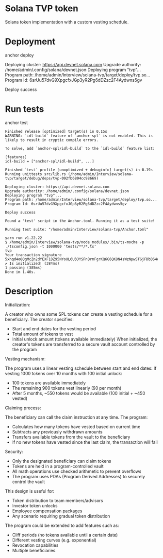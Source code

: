 # Solana TVP token

Solana token implementation with a custom vesting schedule.

# Deployment

anchor deploy

Deploying cluster: https://api.devnet.solana.com
Upgrade authority: /home/admin/.config/solana/devnet.json
Deploying program "tvp"...
Program path: /home/admin/Interview/solana-tvp/target/deploy/tvp.so...
Program Id: 6srUu57dvG9XpgcfxJGp3yR2Pg6dDZzc2F4Aydwns5gv

Deploy success

# Run tests

anchor test

    Finished release [optimized] target(s) in 0.15s
	WARNING: `idl-build` feature of `anchor-spl` is not enabled. This is likely to result in cryptic compile errors.

	To solve, add `anchor-spl/idl-build` to the `idl-build` feature list:

	[features]
	idl-build = ["anchor-spl/idl-build", ...]

    Finished `test` profile [unoptimized + debuginfo] target(s) in 0.19s
    Running unittests src/lib.rs (/home/admin/Interview/solana-tvp/target/debug/deps/tvp-092fb6894cc98669)

	Deploying cluster: https://api.devnet.solana.com
	Upgrade authority: /home/admin/.config/solana/devnet.json
	Deploying program "tvp"...
	Program path: /home/admin/Interview/solana-tvp/target/deploy/tvp.so...
	Program Id: 6srUu57dvG9XpgcfxJGp3yR2Pg6dDZzc2F4Aydwns5gv

	Deploy success

	Found a 'test' script in the Anchor.toml. Running it as a test suite!

	Running test suite: "/home/admin/Interview/solana-tvp/Anchor.toml"

	yarn run v1.22.22
	$ /home/admin/Interview/solana-tvp/node_modules/.bin/ts-mocha -p ./tsconfig.json -t 1000000 'tests/**/*.ts'
	tvp
	Your transaction signature 5xhqd4o8QgMcZn2dYEXF1DZ95NYoUL6U3JYSFnBrmFgrKQ6G6QK9N4sWzNpwSTGjFDbDS4oCzmZnBMX2d6XTXAsW
	✔ Is initialized! (384ms)
  	1 passing (385ms)
	Done in 1.40s.

# Description

Initialization:

A creator who owns some SPL tokens can create a vesting schedule for a beneficiary.
The creator specifies:

- Start and end dates for the vesting period
- Total amount of tokens to vest
- Initial unlock amount (tokens available immediately)
 When initialized, the creator's tokens are transferred to a secure vault account controlled by the program

Vesting mechanism:

The program uses a linear vesting schedule between start and end dates:
If vesting 1000 tokens over 10 months with 100 initial unlock:
- 100 tokens are available immediately
- The remaining 900 tokens vest linearly (90 per month)
- After 5 months, ~550 tokens would be available (100 initial + ~450 vested)

Claiming process:

The beneficiary can call the claim instruction at any time.
The program:
- Calculates how many tokens have vested based on current time
- Subtracts any previously withdrawn amounts
- Transfers available tokens from the vault to the beneficiary
- If no new tokens have vested since the last claim, the transaction will fail

Security:

- Only the designated beneficiary can claim tokens
- Tokens are held in a program-controlled vault
- All math operations use checked arithmetic to prevent overflows
- The program uses PDAs (Program Derived Addresses) to securely control the vault

This design is useful for:

- Token distribution to team members/advisors
- Investor token unlocks
- Employee compensation packages
- Any scenario requiring gradual token distribution

The program could be extended to add features such as:

- Cliff periods (no tokens available until a certain date)
- Different vesting curves (e.g. exponential)
- Revocation capabilities
- Multiple beneficiaries
